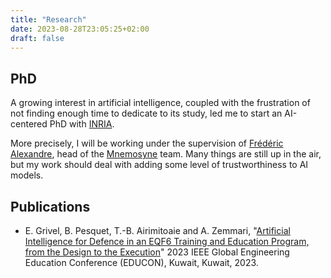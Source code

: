 ```yaml
---
title: "Research"
date: 2023-08-28T23:05:25+02:00
draft: false
---
```


## PhD

A growing interest in artificial intelligence, coupled with the frustration of not finding enough time to dedicate to its study, led me to start an AI-centered PhD with [INRIA](https://www.inria.fr).

More precisely, I will be working under the supervision of [Frédéric Alexandre](https://www.labri.fr//perso//falexand//), head of the [Mnemosyne](https://www.inria.fr/fr/mnemosyne) team. Many things are still up in the air, but my work should deal with adding some level of trustworthiness to AI models.

## Publications

- E. Grivel, B. Pesquet, T.-B. Airimitoaie and A. Zemmari, "[Artificial Intelligence for Defence in an EQF6 Training and Education Program, from the Design to the Execution](https://ieeexplore.ieee.org/abstract/document/10125126)" 2023 IEEE Global Engineering Education Conference (EDUCON), Kuwait, Kuwait, 2023.
